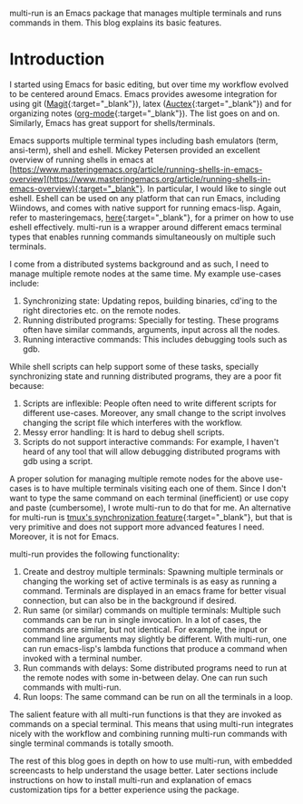 multi-run is an Emacs package that manages multiple terminals and runs commands in them. This blog explains its basic features.

# Introduction
I started using Emacs for basic editing, but over time my workflow evolved to be centered around Emacs. Emacs provides awesome integration for using git ([Magit](https://magit.vc/){:target="_blank"}), latex ([Auctex](https://www.gnu.org/software/auctex/){:target="_blank"}) and for organizing notes ([org-mode](https://orgmode.org/){:target="_blank"}). The list goes on and on. Similarly, Emacs has great support for shells/terminals.

Emacs supports multiple terminal types including bash emulators (term, ansi-term), shell and eshell. Mickey Petersen provided an excellent overview of running shells in emacs at [https://www.masteringemacs.org/article/running-shells-in-emacs-overview](https://www.masteringemacs.org/article/running-shells-in-emacs-overview){:target="_blank"}. In particular, I would like to single out eshell. Eshell can be used on any platform that can run Emacs, including Wiindows, and comes with native support for running emacs-lisp. Again, refer to masteringemacs, [here](https://www.masteringemacs.org/article/complete-guide-mastering-eshell){:target="_blank"}, for a primer on how to use eshell effectively. multi-run is a wrapper around different emacs terminal types that enables running commands simultaneously on multiple such terminals.

I come from a distributed systems background and as such, I need to manage multiple remote nodes at the same time. My example use-cases include:
1. Synchronizing state: Updating repos, building binaries, cd'ing to the right directories etc. on the remote nodes.
2. Running distributed programs: Specially for testing. These programs often have similar commands, arguments, input across all the nodes.
3. Running interactive commands: This includes debugging tools such as gdb.

While shell scripts can help support some of these tasks, specially synchronizing state and running distributed programs, they are a poor fit because:
1. Scripts are inflexible: People often need to write different scripts for different use-cases. Moreover, any small change to the script involves changing the script file which interferes with the workflow.
2. Messy error handling: It is hard to debug shell scripts.
3. Scripts do not support interactive commands: For example, I haven't heard of any tool that will allow debugging distributed programs with gdb using a script.

A proper solution for managing multiple remote nodes for the above use-cases is to have multiple terminals visiting each one of them. Since I don't want to type the same command on each terminal (inefficient) or use copy and paste (cumbersome), I wrote multi-run to do that for me. An alternative for multi-run is [tmux's synchronization feature](https://sanctum.geek.nz/arabesque/sync-tmux-panes/){:target="_blank"}, but that is very primitive and does not support more advanced features I need. Moreover, it is not for Emacs.

multi-run provides the following functionality:
1. Create and destroy multiple terminals: Spawning multiple terminals or changing the working set of active terminals is as easy as running a command. Terminals are displayed in an emacs frame for better visual connection, but can also be in the background if desired.
2. Run same (or similar) commands on multiple terminals: Multiple such commands can be run in single invocation. In a lot of cases, the commands are similar, but not identical. For example, the input or command line arguments may slightly be different. With multi-run, one can run emacs-lisp's lambda functions that produce a command when invoked with a terminal number.
3. Run commands with delays: Some distributed programs need to run at the remote nodes with some in-between delay. One can run such commands with multi-run.
4. Run loops: The same command can be run on all the terminals in a loop.

The salient feature with all multi-run functions is that they are invoked as commands on a special terminal. This means that using multi-run integrates nicely with the workflow and combining running multi-run commands with single terminal commands is totally smooth.

The rest of this blog goes in depth on how to use multi-run, with embedded screencasts to help understand the usage better. Later sections include instructions on how to install multi-run and explanation of emacs customization tips for a better experience using the package.
